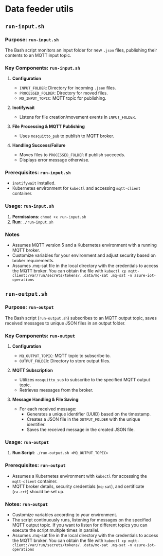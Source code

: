 # Data feeder utils

## `run-input.sh`

### Purpose: `run-input.sh`

The Bash script monitors an input folder for new `.json` files, publishing their contents to an MQTT input topic.

### Key Components: `run-input.sh`

1. **Configuration**
   - `INPUT_FOLDER`: Directory for incoming `.json` files.
   - `PROCESSED_FOLDER`: Directory for moved files.
   - `MQ_INPUT_TOPIC`: MQTT topic for publishing.

2. **Inotifywait**
   - Listens for file creation/movement events in `INPUT_FOLDER`.

3. **File Processing & MQTT Publishing**
   - Uses `mosquitto_pub` to publish to MQTT broker.

4. **Handling Success/Failure**
   - Moves files to `PROCESSED_FOLDER` if publish succeeds.
   - Displays error message otherwise.

### Prerequisites: `run-input.sh`

- `inotifywait` installed.
- Kubernetes environment for `kubectl` and accessing `mqtt-client` container.

### Usage: `run-input.sh`

1. **Permissions**: `chmod +x run-input.sh`
2. **Run**: `./run-input.sh`

### Notes

- Assumes MQTT version 5 and a Kubernetes environment with a running MQTT broker.
- Customize variables for your environment and adjust security based on broker requirements.
- Assumes .mq-sat file in the local directory with the credentials to access the MQTT broker.
You can obtain the file with `kubectl cp mqtt-client:/var/run/secrets/tokens/..data/mq-sat .mq-sat -n azure-iot-operations`

## `run-output.sh`

### Purpose: `run-output`

The Bash script (`run-output.sh`) subscribes to an MQTT output topic, saves received messages to unique JSON files in an output folder.

### Key Components: `run-output`

1. **Configuration**
   - `MQ_OUTPUT_TOPIC`: MQTT topic to subscribe to.
   - `OUTPUT_FOLDER`: Directory to store output files.

2. **MQTT Subscription**
   - Utilizes `mosquitto_sub` to subscribe to the specified MQTT output topic.
   - Retrieves messages from the broker.

3. **Message Handling & File Saving**
   - For each received message:
     - Generates a unique identifier (UUID) based on the timestamp.
     - Creates a JSON file in the `OUTPUT_FOLDER` with the unique identifier.
     - Saves the received message in the created JSON file.

### Usage: `run-output`

1. **Run Script**: `./run-output.sh <MQ_OUTPUT_TOPIC>`

### Prerequisites: `run-output`

- Assumes a Kubernetes environment with `kubectl` for accessing the `mqtt-client` container.
- MQTT broker details, security credentials (`mq-sat`), and certificate (`ca.crt`) should be set up.

### Notes: `run-output`

- Customize variables according to your environment.
- The script continuously runs, listening for messages on the specified MQTT output topic. If you want to listen for different topics you can execute the script multiple times in parallel.
- Assumes .mq-sat file in the local directory with the credentials to access the MQTT broker.
You can obtain the file with `kubectl cp mqtt-client:/var/run/secrets/tokens/..data/mq-sat .mq-sat -n azure-iot-operations`